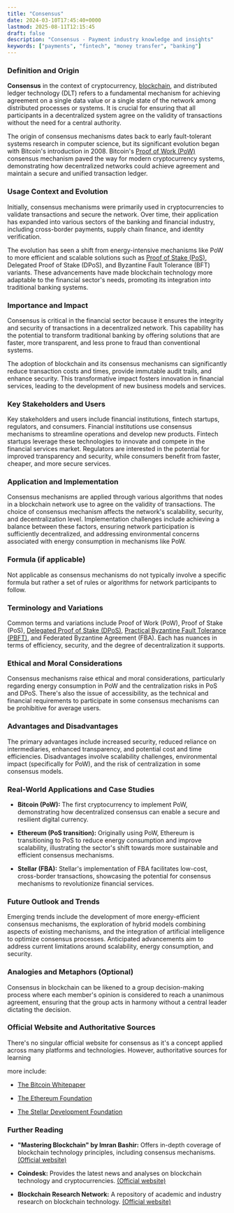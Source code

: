 ```yaml
---
title: "Consensus"
date: 2024-03-10T17:45:40+0000
lastmod: 2025-08-11T12:15:45
draft: false
description: "Consensus - Payment industry knowledge and insights"
keywords: ["payments", "fintech", "money transfer", "banking"]
---
```


### Definition and Origin

**Consensus** in the context of cryptocurrency, [blockchain](https://faisalkhan.com/learn/explainers/blockchain/), and distributed ledger technology (DLT) refers to a fundamental mechanism for achieving agreement on a single data value or a single state of the network among distributed processes or systems. It is crucial for ensuring that all participants in a decentralized system agree on the validity of transactions without the need for a central authority.

The origin of consensus mechanisms dates back to early fault-tolerant systems research in computer science, but its significant evolution began with Bitcoin's introduction in 2008. Bitcoin's [Proof of Work (PoW)](https://faisalkhanllc.xyz/resources/payments-wiki/p/proof-of-work-pow/) consensus mechanism paved the way for modern cryptocurrency systems, demonstrating how decentralized networks could achieve agreement and maintain a secure and unified transaction ledger.

### Usage Context and Evolution

Initially, consensus mechanisms were primarily used in cryptocurrencies to validate transactions and secure the network. Over time, their application has expanded into various sectors of the banking and financial industry, including cross-border payments, supply chain finance, and identity verification.

The evolution has seen a shift from energy-intensive mechanisms like PoW to more efficient and scalable solutions such as [Proof of Stake (PoS)](https://faisalkhanllc.xyz/resources/payments-wiki/p/proof-of-stake-pos/), Delegated Proof of Stake (DPoS), and Byzantine Fault Tolerance (BFT) variants. These advancements have made blockchain technology more adaptable to the financial sector's needs, promoting its integration into traditional banking systems.

### Importance and Impact

Consensus is critical in the financial sector because it ensures the integrity and security of transactions in a decentralized network. This capability has the potential to transform traditional banking by offering solutions that are faster, more transparent, and less prone to fraud than conventional systems.

The adoption of blockchain and its consensus mechanisms can significantly reduce transaction costs and times, provide immutable audit trails, and enhance security. This transformative impact fosters innovation in financial services, leading to the development of new business models and services.

### Key Stakeholders and Users

Key stakeholders and users include financial institutions, fintech startups, regulators, and consumers. Financial institutions use consensus mechanisms to streamline operations and develop new products. Fintech startups leverage these technologies to innovate and compete in the financial services market. Regulators are interested in the potential for improved transparency and security, while consumers benefit from faster, cheaper, and more secure services.

### Application and Implementation

Consensus mechanisms are applied through various algorithms that nodes in a blockchain network use to agree on the validity of transactions. The choice of consensus mechanism affects the network's scalability, security, and decentralization level. Implementation challenges include achieving a balance between these factors, ensuring network participation is sufficiently decentralized, and addressing environmental concerns associated with energy consumption in mechanisms like PoW.

### Formula (if applicable)

Not applicable as consensus mechanisms do not typically involve a specific formula but rather a set of rules or algorithms for network participants to follow.

### Terminology and Variations

Common terms and variations include Proof of Work (PoW), Proof of Stake (PoS), [Delegated Proof of Stake (DPoS)](https://faisalkhanllc.xyz/resources/payments-wiki/d/delegated-proof-of-stake-dpos/), [Practical Byzantine Fault Tolerance (PBFT)](https://faisalkhanllc.xyz/resources/payments-wiki/p/practical-byzantine-fault-tolerance-pbft/), and Federated Byzantine Agreement (FBA). Each has nuances in terms of efficiency, security, and the degree of decentralization it supports.

### Ethical and Moral Considerations

Consensus mechanisms raise ethical and moral considerations, particularly regarding energy consumption in PoW and the centralization risks in PoS and DPoS. There's also the issue of accessibility, as the technical and financial requirements to participate in some consensus mechanisms can be prohibitive for average users.

### Advantages and Disadvantages

The primary advantages include increased security, reduced reliance on intermediaries, enhanced transparency, and potential cost and time efficiencies. Disadvantages involve scalability challenges, environmental impact (specifically for PoW), and the risk of centralization in some consensus models.

### Real-World Applications and Case Studies

- **Bitcoin (PoW):** The first cryptocurrency to implement PoW, demonstrating how decentralized consensus can enable a secure and resilient digital currency.

- **Ethereum (PoS transition):** Originally using PoW, Ethereum is transitioning to PoS to reduce energy consumption and improve scalability, illustrating the sector's shift towards more sustainable and efficient consensus mechanisms.

- **Stellar (FBA):** Stellar's implementation of FBA facilitates low-cost, cross-border transactions, showcasing the potential for consensus mechanisms to revolutionize financial services.

### Future Outlook and Trends

Emerging trends include the development of more energy-efficient consensus mechanisms, the exploration of hybrid models combining aspects of existing mechanisms, and the integration of artificial intelligence to optimize consensus processes. Anticipated advancements aim to address current limitations around scalability, energy consumption, and security.

### Analogies and Metaphors (Optional)

Consensus in blockchain can be likened to a group decision-making process where each member's opinion is considered to reach a unanimous agreement, ensuring that the group acts in harmony without a central leader dictating the decision.

### Official Website and Authoritative Sources

There's no singular official website for consensus as it's a concept applied across many platforms and technologies. However, authoritative sources for learning

more include:

- [The Bitcoin Whitepaper](https://bitcoin.org/bitcoin.pdf)

- [The Ethereum Foundation](https://ethereum.org)

- [The Stellar Development Foundation](https://stellar.org)

### Further Reading

- **"Mastering Blockchain" by Imran Bashir:** Offers in-depth coverage of blockchain technology principles, including consensus mechanisms. [(Official website)](https://www.goodreads.com/book/show/34679782-mastering-blockchain?from_search=true&from_srp=true&qid=lxhjRgk47y&rank=1)

- **Coindesk:** Provides the latest news and analyses on blockchain technology and cryptocurrencies. [(Official website)](https://www.coindesk.com)

- **Blockchain Research Network:** A repository of academic and industry research on blockchain technology. [(Official website)](https://blockchainresearchnetwork.org)